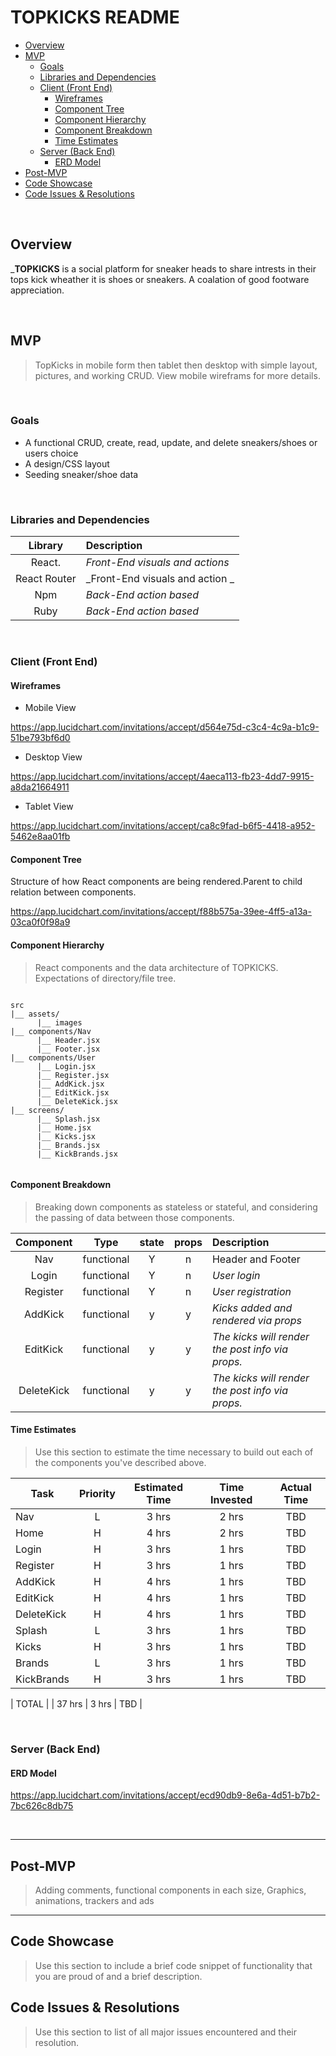 # TOPKICKS README <!-- omit in toc -->

- [Overview](#overview)
- [MVP](#mvp)
  - [Goals](#goals)
  - [Libraries and Dependencies](#libraries-and-dependencies)
  - [Client (Front End)](#client-front-end)
    - [Wireframes](#wireframes)
    - [Component Tree](#component-tree)
    - [Component Hierarchy](#component-hierarchy)
    - [Component Breakdown](#component-breakdown)
    - [Time Estimates](#time-estimates)
  - [Server (Back End)](#server-back-end)
    - [ERD Model](#erd-model)
- [Post-MVP](#post-mvp)
- [Code Showcase](#code-showcase)
- [Code Issues & Resolutions](#code-issues--resolutions)

<br>

## Overview

_**TOPKICKS** is a social platform for sneaker heads to share intrests in their tops kick wheather it is shoes or sneakers. A coalation of good footware appreciation.


<br>

## MVP


> TopKicks in mobile form then tablet then desktop with simple layout, pictures, and working CRUD.
View mobile wireframs for more details.

<br>

### Goals


- A functional CRUD, create, read, update, and delete sneakers/shoes or users choice
- A design/CSS layout
- Seeding sneaker/shoe data

<br>

### Libraries and Dependencies


|     Library      | Description                                |
| :--------------: | :----------------------------------------- |
|   React.         | _Front-End visuals and actions_ |
|   React Router   | _Front-End visuals and action _ |
|   Npm            | _Back-End action based_  |
|   Ruby           | _Back-End action based_  |


<br>

### Client (Front End)


#### Wireframes


- Mobile View

https://app.lucidchart.com/invitations/accept/d564e75d-c3c4-4c9a-b1c9-51be793bf6d0

- Desktop View

https://app.lucidchart.com/invitations/accept/4aeca113-fb23-4dd7-9915-a8da21664911

- Tablet View

https://app.lucidchart.com/invitations/accept/ca8c9fad-b6f5-4418-a952-5462e8aa01fb

#### Component Tree

Structure of how React components are being rendered.Parent to child relation between components.

https://app.lucidchart.com/invitations/accept/f88b575a-39ee-4ff5-a13a-03ca0f0f98a9


#### Component Hierarchy

> React components and the data architecture of TOPKICKS. Expectations of directory/file tree. 

``` structure

src
|__ assets/
      |__ images
|__ components/Nav
      |__ Header.jsx
      |__ Footer.jsx
|__ components/User
      |__ Login.jsx
      |__ Register.jsx
      |__ AddKick.jsx
      |__ EditKick.jsx
      |__ DeleteKick.jsx
|__ screens/
      |__ Splash.jsx
      |__ Home.jsx
      |__ Kicks.jsx
      |__ Brands.jsx
      |__ KickBrands.jsx


```

#### Component Breakdown

> Breaking down components as stateless or stateful, and considering the passing of data between those components.

|  Component   |    Type    | state | props | Description                                                      |
| :----------: | :--------: | :---: | :---: | :--------------------------------------------------------------- |
|    Nav       | functional |   Y   |   n   | Header and Footer               |
|    Login     | functional |   Y   |   n   | _User login_               |
|  Register    | functional |   Y   |   n   | _User registration_        |
|   AddKick    | functional |   y   |   y   | _Kicks added and rendered via props_      |
| EditKick     | functional |   y   |   y   | _The kicks will render the post info via props._                 |
| DeleteKick   | functional |   y   |   y   | _The kicks will render the post info via props._ |

#### Time Estimates

> Use this section to estimate the time necessary to build out each of the components you've described above.

| Task                | Priority | Estimated Time | Time Invested | Actual Time |
| ------------------- | :------: | :------------: | :-----------: | :---------: |
| Nav        |    L     |      3 hrs     |     2 hrs     |    TBD      |
| Home       |    H     |    4 hrs       |     2 hrs     |    TBD      |
| Login      |    H     |     3 hrs      |     1 hrs     |     TBD     |
| Register   |    H     |     3 hrs      |     1 hrs     |     TBD     |
| AddKick    |    H     |     4 hrs      |     1 hrs     |     TBD     |
| EditKick   |    H     |     4 hrs      |     1 hrs     |     TBD     |
| DeleteKick |    H     |     4 hrs      |     1 hrs     |     TBD     |
| Splash     |    L     |     3 hrs      |     1 hrs     |     TBD     |
| Kicks      |    H     |     3 hrs      |     1 hrs     |     TBD     |
| Brands     |    L     |     3 hrs      |     1 hrs     |     TBD     |
| KickBrands |    H     |     3 hrs      |     1 hrs     |     TBD     |

| TOTAL      |          |     37 hrs     |     3 hrs    |     TBD    |


<br>

### Server (Back End)

#### ERD Model

https://app.lucidchart.com/invitations/accept/ecd90db9-8e6a-4d51-b7b2-7bc626c8db75

<br>

***

## Post-MVP

> Adding comments, functional components in each size, Graphics, animations, trackers and ads

***

## Code Showcase

> Use this section to include a brief code snippet of functionality that you are proud of and a brief description.

## Code Issues & Resolutions

> Use this section to list of all major issues encountered and their resolution.
